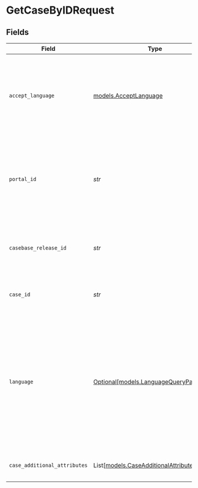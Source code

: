 # GetCaseByIDRequest


## Fields

| Field                                                                                                                                                                                                                 | Type                                                                                                                                                                                                                  | Required                                                                                                                                                                                                              | Description                                                                                                                                                                                                           | Example                                                                                                                                                                                                               |
| --------------------------------------------------------------------------------------------------------------------------------------------------------------------------------------------------------------------- | --------------------------------------------------------------------------------------------------------------------------------------------------------------------------------------------------------------------- | --------------------------------------------------------------------------------------------------------------------------------------------------------------------------------------------------------------------- | --------------------------------------------------------------------------------------------------------------------------------------------------------------------------------------------------------------------- | --------------------------------------------------------------------------------------------------------------------------------------------------------------------------------------------------------------------- |
| `accept_language`                                                                                                                                                                                                     | [models.AcceptLanguage](../models/acceptlanguage.md)                                                                                                                                                                  | :heavy_check_mark:                                                                                                                                                                                                    | The Language locale accepted by the client (used for locale specific fields in resource representation and in error responses).                                                                                       | en-US                                                                                                                                                                                                                 |
| `portal_id`                                                                                                                                                                                                           | *str*                                                                                                                                                                                                                 | :heavy_check_mark:                                                                                                                                                                                                    | The ID of the portal being accessed.<br><br>A portal ID is composed of a 2-4 letter prefix, followed by a dash and 4-15 digits.                                                                                       | PROD-1000                                                                                                                                                                                                             |
| `casebase_release_id`                                                                                                                                                                                                 | *str*                                                                                                                                                                                                                 | :heavy_check_mark:                                                                                                                                                                                                    | The numerical ID of the Casebase Release for which details is to be fetched.                                                                                                                                          | 202201000000002                                                                                                                                                                                                       |
| `case_id`                                                                                                                                                                                                             | *str*                                                                                                                                                                                                                 | :heavy_check_mark:                                                                                                                                                                                                    | The numerical ID of the Case for which details is to be fetched.                                                                                                                                                      | 1000001085                                                                                                                                                                                                            |
| `language`                                                                                                                                                                                                            | [Optional[models.LanguageQueryParameter]](../models/languagequeryparameter.md)                                                                                                                                        | :heavy_minus_sign:                                                                                                                                                                                                    | The language that describes the details of a resource. Resources available in different languages may differ from each other.<li>If <code>lang</code> is not passed, then the portal's default language is used.</li> | en-US                                                                                                                                                                                                                 |
| `case_additional_attributes`                                                                                                                                                                                          | List[[models.CaseAdditionalAttributes](../models/caseadditionalattributes.md)]                                                                                                                                        | :heavy_minus_sign:                                                                                                                                                                                                    | Additional case attributes to be fetched.                                                                                                                                                                             |                                                                                                                                                                                                                       |